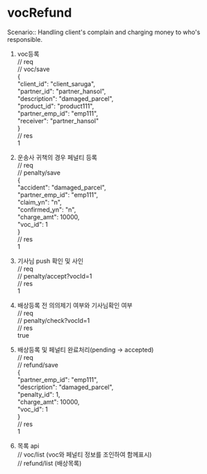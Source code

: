 # vocRefund
Scenario:: Handling client's complain and charging money to who's responsible.  
  
 1. voc등록   
// req  
// voc/save  
{  
  "client_id": "client_saruga",  
  "partner_id": "partner_hansol",  
  "description": "damaged_parcel",  
  "product_id": "product111",  
  "partner_emp_id": "emp111",  
  "receiver": "partner_hansol"    
}  
// res  
1  
  
2. 운송사 귀책의 경우 페널티 등록   
// req  
// penalty/save  
{  
  "accident": "damaged_parcel",  
  "partner_emp_id": "emp111",  
  "claim_yn": "n",  
  "confirmed_yn": "n",  
  "charge_amt": 10000,  
  "voc_id": 1    
}  
// res  
1  
  
3. 기사님 push 확인 및 사인  
// req  
// penalty/accept?vocId=1  
// res  
1  
  
4. 배상등록 전 의의제기 여부와 기사님확인 여부  
// req  
// penalty/check?vocId=1  
// res  
true  
   
5. 배상등록 및 페널티 완료처리(pending -> accepted)  
// req  
// refund/save  
{  
  "partner_emp_id": "emp111",  
  "description": "damaged_parcel",  
  "penalty_id": 1,  
  "charge_amt": 10000,  
  "voc_id": 1  
}  
// res  
1  
  
6. 목록 api   
// voc/list (voc와 페널티 정보를 조인하여 함께표시)  
// refund/list (배상목록)  
  
